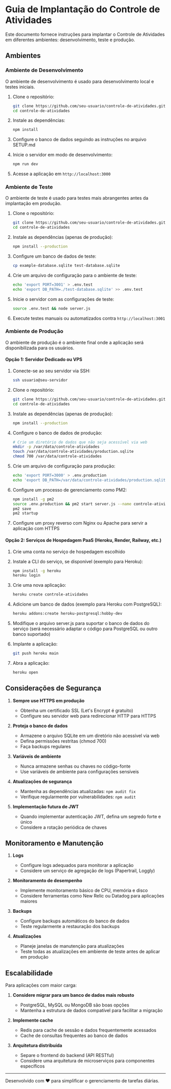 # Guia de Implantação do Controle de Atividades

Este documento fornece instruções para implantar o Controle de Atividades em diferentes ambientes: desenvolvimento, teste e produção.

## Ambientes

### Ambiente de Desenvolvimento

O ambiente de desenvolvimento é usado para desenvolvimento local e testes iniciais.

1. Clone o repositório:
   ```bash
   git clone https://github.com/seu-usuario/controle-de-atividades.git
   cd controle-de-atividades
   ```

2. Instale as dependências:
   ```bash
   npm install
   ```

3. Configure o banco de dados seguindo as instruções no arquivo SETUP.md

4. Inicie o servidor em modo de desenvolvimento:
   ```bash
   npm run dev
   ```

5. Acesse a aplicação em `http://localhost:3000`

### Ambiente de Teste

O ambiente de teste é usado para testes mais abrangentes antes da implantação em produção.

1. Clone o repositório:
   ```bash
   git clone https://github.com/seu-usuario/controle-de-atividades.git
   cd controle-de-atividades
   ```

2. Instale as dependências (apenas de produção):
   ```bash
   npm install --production
   ```

3. Configure um banco de dados de teste:
   ```bash
   cp example-database.sqlite test-database.sqlite
   ```

4. Crie um arquivo de configuração para o ambiente de teste:
   ```bash
   echo 'export PORT=3001' > .env.test
   echo 'export DB_PATH=./test-database.sqlite' >> .env.test
   ```

5. Inicie o servidor com as configurações de teste:
   ```bash
   source .env.test && node server.js
   ```

6. Execute testes manuais ou automatizados contra `http://localhost:3001`

### Ambiente de Produção

O ambiente de produção é o ambiente final onde a aplicação será disponibilizada para os usuários.

#### Opção 1: Servidor Dedicado ou VPS

1. Conecte-se ao seu servidor via SSH:
   ```bash
   ssh usuario@seu-servidor
   ```

2. Clone o repositório:
   ```bash
   git clone https://github.com/seu-usuario/controle-de-atividades.git
   cd controle-de-atividades
   ```

3. Instale as dependências (apenas de produção):
   ```bash
   npm install --production
   ```

4. Configure o banco de dados de produção:
   ```bash
   # Crie um diretório de dados que não seja acessível via web
   mkdir -p /var/data/controle-atividades
   touch /var/data/controle-atividades/production.sqlite
   chmod 700 /var/data/controle-atividades
   ```

5. Crie um arquivo de configuração para produção:
   ```bash
   echo 'export PORT=3000' > .env.production
   echo 'export DB_PATH=/var/data/controle-atividades/production.sqlite' >> .env.production
   ```

6. Configure um processo de gerenciamento como PM2:
   ```bash
   npm install -g pm2
   source .env.production && pm2 start server.js --name controle-atividades
   pm2 save
   pm2 startup
   ```

7. Configure um proxy reverso com Nginx ou Apache para servir a aplicação com HTTPS

#### Opção 2: Serviços de Hospedagem PaaS (Heroku, Render, Railway, etc.)

1. Crie uma conta no serviço de hospedagem escolhido

2. Instale a CLI do serviço, se disponível (exemplo para Heroku):
   ```bash
   npm install -g heroku
   heroku login
   ```

3. Crie uma nova aplicação:
   ```bash
   heroku create controle-atividades
   ```

4. Adicione um banco de dados (exemplo para Heroku com PostgreSQL):
   ```bash
   heroku addons:create heroku-postgresql:hobby-dev
   ```

5. Modifique o arquivo server.js para suportar o banco de dados do serviço (será necessário adaptar o código para PostgreSQL ou outro banco suportado)

6. Implante a aplicação:
   ```bash
   git push heroku main
   ```

7. Abra a aplicação:
   ```bash
   heroku open
   ```

## Considerações de Segurança

1. **Sempre use HTTPS em produção**
   - Obtenha um certificado SSL (Let's Encrypt é gratuito)
   - Configure seu servidor web para redirecionar HTTP para HTTPS

2. **Proteja o banco de dados**
   - Armazene o arquivo SQLite em um diretório não acessível via web
   - Defina permissões restritas (chmod 700)
   - Faça backups regulares

3. **Variáveis de ambiente**
   - Nunca armazene senhas ou chaves no código-fonte
   - Use variáveis de ambiente para configurações sensíveis

4. **Atualizações de segurança**
   - Mantenha as dependências atualizadas: `npm audit fix`
   - Verifique regularmente por vulnerabilidades: `npm audit`

5. **Implementação futura de JWT**
   - Quando implementar autenticação JWT, defina um segredo forte e único
   - Considere a rotação periódica de chaves

## Monitoramento e Manutenção

1. **Logs**
   - Configure logs adequados para monitorar a aplicação
   - Considere um serviço de agregação de logs (Papertrail, Loggly)

2. **Monitoramento de desempenho**
   - Implemente monitoramento básico de CPU, memória e disco
   - Considere ferramentas como New Relic ou Datadog para aplicações maiores

3. **Backups**
   - Configure backups automáticos do banco de dados
   - Teste regularmente a restauração dos backups

4. **Atualizações**
   - Planeje janelas de manutenção para atualizações
   - Teste todas as atualizações em ambiente de teste antes de aplicar em produção

## Escalabilidade

Para aplicações com maior carga:

1. **Considere migrar para um banco de dados mais robusto**
   - PostgreSQL, MySQL ou MongoDB são boas opções
   - Mantenha a estrutura de dados compatível para facilitar a migração

2. **Implemente cache**
   - Redis para cache de sessão e dados frequentemente acessados
   - Cache de consultas frequentes ao banco de dados

3. **Arquitetura distribuída**
   - Separe o frontend do backend (API RESTful)
   - Considere uma arquitetura de microserviços para componentes específicos

---

Desenvolvido com ❤️ para simplificar o gerenciamento de tarefas diárias.
